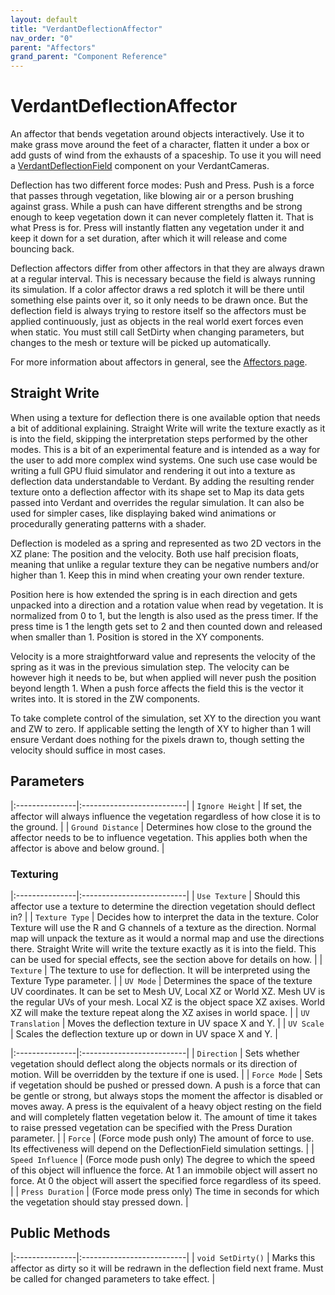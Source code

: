 ```yaml
---
layout: default
title: "VerdantDeflectionAffector"
nav_order: "0"
parent: "Affectors"
grand_parent: "Component Reference"
---
```


# VerdantDeflectionAffector
An affector that bends vegetation around objects interactively. Use it to make grass move around the feet of a character, flatten it under a box or add gusts of wind from the exhausts of a spaceship. To use it you will need a [VerdantDeflectionField](../Fields/VerdantDeflectionField.html) component on your VerdantCameras.  

Deflection has two different force modes: Push and Press. Push is a force that passes through vegetation, like blowing air or a person brushing against grass. While a push can have different strengths and be strong enough to keep vegetation down it can never completely flatten it. That is what Press is for. Press will instantly flatten any vegetation under it and keep it down for a set duration, after which it will release and come bouncing back.

Deflection affectors differ from other affectors in that they are always drawn at a regular interval. This is necessary because the field is always running its simulation. If a color affector draws a red splotch it will be there until something else paints over it, so it only needs to be drawn once. But the deflection field is always trying to restore itself so the affectors must be applied continuously, just as objects in the real world exert forces even when static. You must still call SetDirty when changing parameters, but changes to the mesh or texture will be picked up automatically.

For more information about affectors in general, see the [Affectors page](index.html). 

## Straight Write
When using a texture for deflection there is one available option that needs a bit of additional explaining. Straight Write will write the texture exactly as it is into the field, skipping the interpretation steps performed by the other modes. This is a bit of an experimental feature and is intended as a way for the user to add more complex wind systems. One such use case would be writing a full GPU fluid simulator and rendering it out into a texture as deflection data understandable to Verdant. By adding the resulting render texture onto a deflection affector with its shape set to Map its data gets passed into Verdant and overrides the regular simulation. It can also be used for simpler cases, like displaying baked wind animations or procedurally generating patterns with a shader.

Deflection is modeled as a spring and represented as two 2D vectors in the XZ plane: The position and the velocity. Both use half precision floats, meaning that unlike a regular texture they can be negative numbers and/or higher than 1. Keep this in mind when creating your own render texture.

Position here is how extended the spring is in each direction and gets unpacked into a direction and a rotation value when read by vegetation. It is normalized from 0 to 1, but the length is also used as the press timer. If the press time is 1 the length gets set to 2 and then counted down and released when smaller than 1. Position is stored in the XY components. 

Velocity is a more straightforward value and represents the velocity of the spring as it was in the previous simulation step. The velocity can be however high it needs to be, but when applied will never push the position beyond length 1. When a push force affects the field this is the vector it writes into. It is stored in the ZW components.

To take complete control of the simulation, set XY to the direction you want and ZW to zero. If applicable setting the length of XY to higher than 1 will ensure Verdant does nothing for the pixels drawn to, though setting the velocity should suffice in most cases.

## Parameters

|:---------------|:--------------------------|
| `Ignore Height` | If set, the affector will always influence the vegetation regardless of how close it is to the ground.  |
| `Ground Distance` | Determines how close to the ground the affector needs to be to influence vegetation. This applies both when the affector is above and below ground. |

### Texturing

|:---------------|:--------------------------|
| `Use Texture` | Should this affector use a texture to determine the direction vegetation should deflect in? |
| `Texture Type` | Decides how to interpret the data in the texture. Color Texture will use the R and G channels of a texture as the direction. Normal map will unpack the texture as it would a normal map and use the directions there. Straight Write will write the texture exactly as it is into the field. This can be used for special effects, see the section above for details on how. |
| `Texture` | The texture to use for deflection. It will be interpreted using the Texture Type parameter. |
| `UV Mode` | Determines the space of the texture UV coordinates. It can be set to Mesh UV, Local XZ or World XZ. Mesh UV is the regular UVs of your mesh. Local XZ is the object space XZ axises. World XZ will make the texture repeat along the XZ axises in world space. |
| `UV Translation` | Moves the deflection texture in UV space X and Y. |
| `UV Scale` | Scales the deflection texture up or down in UV space X and Y. |

|:---------------|:--------------------------|
| `Direction` | Sets whether vegetation should deflect along the objects normals or its direction of motion. Will be overridden by the texture if one is used. |
| `Force Mode` | Sets if vegetation should be pushed or pressed down. A push is a force that can be gentle or strong, but always stops the moment the affector is disabled or moves away. A press is the equivalent of a heavy object resting on the field and will completely flatten vegetation below it. The amount of time it takes to raise pressed vegetation can be specified with the Press Duration parameter. |
| `Force` | (Force mode push only) The amount of force to use. Its effectiveness will depend on the DeflectionField simulation settings. |
| `Speed Influence` | (Force mode push only) The degree to which the speed of this object will influence the force. At 1 an immobile object will assert no force. At 0 the object will assert the specified force regardless of its speed. |
| `Press Duration` | (Force mode press only) The time in seconds for which the vegetation should stay pressed down. |

## Public Methods

|:---------------|:--------------------------|
| `void SetDirty()` | Marks this affector as dirty so it will be redrawn in the deflection field next frame. Must be called for changed parameters to take effect. |


